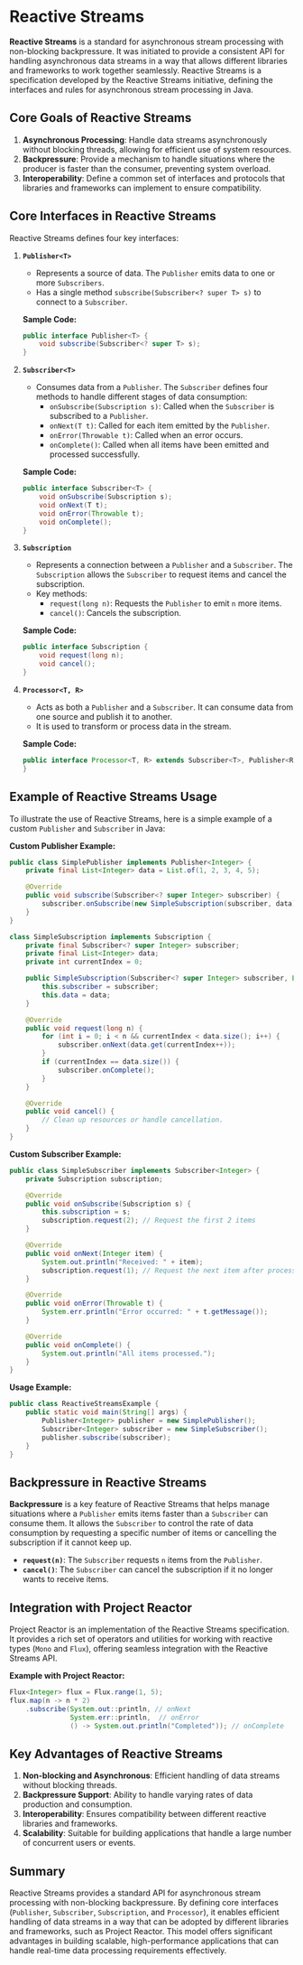 # Reactive Streams

**Reactive Streams** is a standard for asynchronous stream processing with non-blocking backpressure. It was initiated to provide a consistent API for handling asynchronous data streams in a way that allows different libraries and frameworks to work together seamlessly. Reactive Streams is a specification developed by the Reactive Streams initiative, defining the interfaces and rules for asynchronous stream processing in Java.

## Core Goals of Reactive Streams

1. **Asynchronous Processing**: Handle data streams asynchronously without blocking threads, allowing for efficient use of system resources.
2. **Backpressure**: Provide a mechanism to handle situations where the producer is faster than the consumer, preventing system overload.
3. **Interoperability**: Define a common set of interfaces and protocols that libraries and frameworks can implement to ensure compatibility.

## Core Interfaces in Reactive Streams

Reactive Streams defines four key interfaces:

1. **`Publisher<T>`**
   - Represents a source of data. The `Publisher` emits data to one or more `Subscribers`.
   - Has a single method `subscribe(Subscriber<? super T> s)` to connect to a `Subscriber`.

   **Sample Code:**
   ```java
   public interface Publisher<T> {
       void subscribe(Subscriber<? super T> s);
   }
   ```

2. **`Subscriber<T>`**
   - Consumes data from a `Publisher`. The `Subscriber` defines four methods to handle different stages of data consumption:
     - `onSubscribe(Subscription s)`: Called when the `Subscriber` is subscribed to a `Publisher`.
     - `onNext(T t)`: Called for each item emitted by the `Publisher`.
     - `onError(Throwable t)`: Called when an error occurs.
     - `onComplete()`: Called when all items have been emitted and processed successfully.

   **Sample Code:**
   ```java
   public interface Subscriber<T> {
       void onSubscribe(Subscription s);
       void onNext(T t);
       void onError(Throwable t);
       void onComplete();
   }
   ```

3. **`Subscription`**
   - Represents a connection between a `Publisher` and a `Subscriber`. The `Subscription` allows the `Subscriber` to request items and cancel the subscription.
   - Key methods:
     - `request(long n)`: Requests the `Publisher` to emit `n` more items.
     - `cancel()`: Cancels the subscription.

   **Sample Code:**
   ```java
   public interface Subscription {
       void request(long n);
       void cancel();
   }
   ```

4. **`Processor<T, R>`**
   - Acts as both a `Publisher` and a `Subscriber`. It can consume data from one source and publish it to another.
   - It is used to transform or process data in the stream.

   **Sample Code:**
   ```java
   public interface Processor<T, R> extends Subscriber<T>, Publisher<R> {
   }
   ```

## Example of Reactive Streams Usage

To illustrate the use of Reactive Streams, here is a simple example of a custom `Publisher` and `Subscriber` in Java:

**Custom Publisher Example:**
```java
public class SimplePublisher implements Publisher<Integer> {
    private final List<Integer> data = List.of(1, 2, 3, 4, 5);

    @Override
    public void subscribe(Subscriber<? super Integer> subscriber) {
        subscriber.onSubscribe(new SimpleSubscription(subscriber, data));
    }
}

class SimpleSubscription implements Subscription {
    private final Subscriber<? super Integer> subscriber;
    private final List<Integer> data;
    private int currentIndex = 0;

    public SimpleSubscription(Subscriber<? super Integer> subscriber, List<Integer> data) {
        this.subscriber = subscriber;
        this.data = data;
    }

    @Override
    public void request(long n) {
        for (int i = 0; i < n && currentIndex < data.size(); i++) {
            subscriber.onNext(data.get(currentIndex++));
        }
        if (currentIndex == data.size()) {
            subscriber.onComplete();
        }
    }

    @Override
    public void cancel() {
        // Clean up resources or handle cancellation.
    }
}
```

**Custom Subscriber Example:**
```java
public class SimpleSubscriber implements Subscriber<Integer> {
    private Subscription subscription;

    @Override
    public void onSubscribe(Subscription s) {
        this.subscription = s;
        subscription.request(2); // Request the first 2 items
    }

    @Override
    public void onNext(Integer item) {
        System.out.println("Received: " + item);
        subscription.request(1); // Request the next item after processing
    }

    @Override
    public void onError(Throwable t) {
        System.err.println("Error occurred: " + t.getMessage());
    }

    @Override
    public void onComplete() {
        System.out.println("All items processed.");
    }
}
```

**Usage Example:**
```java
public class ReactiveStreamsExample {
    public static void main(String[] args) {
        Publisher<Integer> publisher = new SimplePublisher();
        Subscriber<Integer> subscriber = new SimpleSubscriber();
        publisher.subscribe(subscriber);
    }
}
```

## Backpressure in Reactive Streams

**Backpressure** is a key feature of Reactive Streams that helps manage situations where a `Publisher` emits items faster than a `Subscriber` can consume them. It allows the `Subscriber` to control the rate of data consumption by requesting a specific number of items or cancelling the subscription if it cannot keep up.

- **`request(n)`**: The `Subscriber` requests `n` items from the `Publisher`.
- **`cancel()`**: The `Subscriber` can cancel the subscription if it no longer wants to receive items.

## Integration with Project Reactor

Project Reactor is an implementation of the Reactive Streams specification. It provides a rich set of operators and utilities for working with reactive types (`Mono` and `Flux`), offering seamless integration with the Reactive Streams API.

**Example with Project Reactor:**
```java
Flux<Integer> flux = Flux.range(1, 5);
flux.map(n -> n * 2)
    .subscribe(System.out::println, // onNext
               System.err::println,  // onError
               () -> System.out.println("Completed")); // onComplete
```

## Key Advantages of Reactive Streams

1. **Non-blocking and Asynchronous**: Efficient handling of data streams without blocking threads.
2. **Backpressure Support**: Ability to handle varying rates of data production and consumption.
3. **Interoperability**: Ensures compatibility between different reactive libraries and frameworks.
4. **Scalability**: Suitable for building applications that handle a large number of concurrent users or events.

## Summary

Reactive Streams provides a standard API for asynchronous stream processing with non-blocking backpressure. By defining core interfaces (`Publisher`, `Subscriber`, `Subscription`, and `Processor`), it enables efficient handling of data streams in a way that can be adopted by different libraries and frameworks, such as Project Reactor. This model offers significant advantages in building scalable, high-performance applications that can handle real-time data processing requirements effectively.